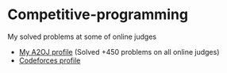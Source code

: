 # Competitive-programming
My solved problems at some of online judges

* [My A2OJ profile](https://a2oj.com/profile?Username=mosta7il_)  (Solved +450 problems on all online judges)
* [Codeforces profile](http://codeforces.com/profile/mosta7il_)
